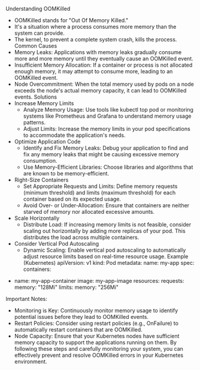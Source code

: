 Understanding OOMKilled
 * OOMKilled stands for "Out Of Memory Killed."
 * It's a situation where a process consumes more memory than the system can provide.
 * The kernel, to prevent a complete system crash, kills the process.
Common Causes
 * Memory Leaks: Applications with memory leaks gradually consume more and more memory until they eventually cause an OOMKilled event.
 * Insufficient Memory Allocation: If a container or process is not allocated enough memory, it may attempt to consume more, leading to an OOMKilled event.
 * Node Overcommitment: When the total memory used by pods on a node exceeds the node's actual memory capacity, it can lead to OOMKilled events.
Solutions
 * Increase Memory Limits
   * Analyze Memory Usage: Use tools like kubectl top pod or monitoring systems like Prometheus and Grafana to understand memory usage patterns.
   * Adjust Limits: Increase the memory limits in your pod specifications to accommodate the application's needs.
 * Optimize Application Code
   * Identify and Fix Memory Leaks: Debug your application to find and fix any memory leaks that might be causing excessive memory consumption.
   * Use Memory-Efficient Libraries: Choose libraries and algorithms that are known to be memory-efficient.
 * Right-Size Containers
   * Set Appropriate Requests and Limits: Define memory requests (minimum threshold) and limits (maximum threshold) for each container based on its expected usage.
   * Avoid Over- or Under-Allocation: Ensure that containers are neither starved of memory nor allocated excessive amounts.
 * Scale Horizontally
   * Distribute Load: If increasing memory limits is not feasible, consider scaling out horizontally by adding more replicas of your pod. This distributes the load across multiple containers.
 * Consider Vertical Pod Autoscaling
   * Dynamic Scaling: Enable vertical pod autoscaling to automatically adjust resource limits based on real-time resource usage.
Example (Kubernetes)
apiVersion: v1
kind: Pod
metadata:
  name: my-app
spec:
  containers:
  - name: my-app-container
    image: my-app-image
    resources:
      requests:
        memory: "128Mi"
      limits:
        memory: "256Mi"

Important Notes:
 * Monitoring is Key: Continuously monitor memory usage to identify potential issues before they lead to OOMKilled events.
 * Restart Policies: Consider using restart policies (e.g., OnFailure) to automatically restart containers that are OOMKilled.
 * Node Capacity: Ensure that your Kubernetes nodes have sufficient memory capacity to support the applications running on them.
By following these steps and carefully monitoring your system, you can effectively prevent and resolve OOMKilled errors in your Kubernetes environment.
